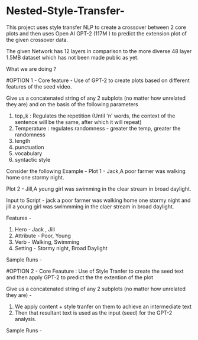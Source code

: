 # Nested-Style-Transfer-
This project uses style transfer NLP to create a crossover between 2 core plots and then uses Open AI GPT-2  (117M ) to predict the extension plot of the given crossover data.  

The given Network has 12 layers in comparison to the more diverse 48 layer 1.5MB dataset which has not been made public as yet. 


What we are doing ? 

#OPTION 1 - Core feature - Use of GPT-2 to create plots based on different features of the seed video. 

Give us a concatenated string of any 2 subplots (no matter how unrelated they are) and on the basis of the following parameters 
1. top_k : Regulates the repetition (Until 'n' words, the context of the sentence will be the same, after which it will repeat)
2. Temperature : regulates randomness - greater the temp, greater the randomness 
3. length 
4. punctuation
5. vocabulary
6. syntactic style 


Consider the following Example - 
Plot 1 - Jack,A poor farmer was walking home one stormy night. 

Plot 2 - Jill,A young girl was swimming in the clear stream in broad daylight.

Input to Script - jack a poor farmer was walking home one stormy night and jill a young girl was swimmming in the claer stream in broad daylight. 

Features - 
1. Hero - Jack , Jill
2. Attribute - Poor, Young 
3. Verb - Walking, Swimming 
4. Setting - Stormy night, Broad Daylight

Sample Runs - 















#OPTION 2 - Core Feauture : Use of Style Tranfer to create the seed text and then apply GPT-2 to predict the the extention of the plot 

Give us a concatenated string of any 2 subplots (no matter how unrelated they are) - 

1. We apply content + style tranfer on them to achieve an intermediate text 
2. Then that resultant text is used as the input (seed) for the GPT-2 analysis. 


Sample Runs - 

